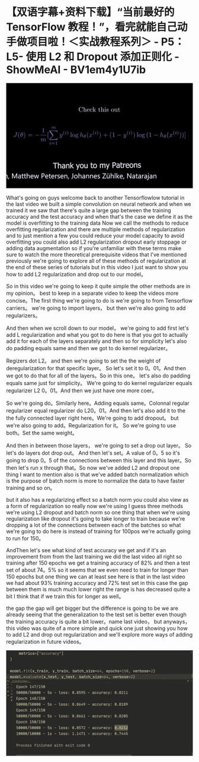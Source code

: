 # 【双语字幕+资料下载】“当前最好的 TensorFlow 教程！”，看完就能自己动手做项目啦！＜实战教程系列＞ - P5：L5- 使用 L2 和 Dropout 添加正则化 - ShowMeAI - BV1em4y1U7ib

![](img/570e3ea35b4bc49b2e498554cbeaea7c_0.png)

What's going on guys welcome back to another Tensorflowlow tutorial in the last video we built a simple convolution on neural network and when we trained it we saw that there's quite a large gap between the training accuracy and the test accuracy and when that's the case we define it as the model is overfitting to the training data Now we call the methods to reduce overfitting regularization and there are multiple methods of regularization and to just mention a few you could reduce your model capacity to avoid overfitting you could also add L2 regularization dropout early stoppage or adding data augmentation so if you're unfamiliar with these terms make sure to watch the more theoretical prerequisite videos that I've mentioned previously we're going to explore all of these methods of regularization at the end of these series of tutorials but in this video I just want to show you how to add L2 regularization and drop out to our model。

So in this video we're going to keep it quite simple the other methods are in my opinion。 best to keep in a separate video to keep the videos more concise。The first thing we're going to do is we're going to from Tensorflow carriers。 we're going to import layers， but then we're also going to add regularizers。

And then when we scroll down to our model， we're going to add first let's add L regularization and what you got to do here is that you got to actually add it for each of the layers separately and then so for simplicity let's also do padding equals same and then we got to do kernel regularizer。

Regizers dot L2。 and then we're going to set the the weight of deregularization for that specific layer。 So let's set it to 0。01。And then we got to do that for all of the layers。So in this one。 let's also do padding equals same just for simplicity。 We're going to do kernel regularizer equals regularizer L2 0。01。And then we just have one more coer。

 So we're going do。Similarly here。Adding equals same。Colonnal regular regularizer equal regularizer do L20。01。And then let's also add it to the the fully connected layer right here。We're going to add dropout。 but we're also going to add。Regularization for it。 So we're going to use both。Set the same weight。

 And then in between those layers， we're going to set a drop out layer。 So let's do layers dot drop out。 And then let's set。A value of 0。5 so it's going to drop 0。5 of the connections between this layer and this layer。So then let's run x through that。So now we've added L2 and dropout one thing I want to mention also is that we've added batch normalization which is the purpose of batch norm is more to normalize the data to have faster training and so on。

 but it also has a regularizing effect so a batch norm you could also view as a form of regularization so really now we're using I guess three methods we're using L2 dropout and batch norm so one thing that when we're using regularization like dropout it's going to take longer to train because we're dropping a lot of the connections between each of the batches so what we're going to do here is instead of training for 100pos we're actually going to run for 150。

AndThen let's see what kind of test accuracy we get and if it's an improvement from from the last training we did the last video all right so training after 150 epochs we get a training accuracy of 82% and then a test set of about 74。5% so it seems that we even need to train for longer than 150 epochs but one thing we can at least see here is that in the last video we had about 93% training accuracy and 72% test set in this case the gap between them is much much lower right the range is has decreased quite a bit I think that if we train this for longer as well。

 the gap the gap will get bigger but the difference is going to be we are already seeing that the generalization to the test set is better even though the training accuracy is quite a bit lower。name last video， but anyways， this video was quite of a more simple and quick one just showing you how to add L2 and drop out regularization and we'll explore more ways of adding regularization in future videos。



![](img/570e3ea35b4bc49b2e498554cbeaea7c_2.png)